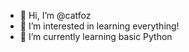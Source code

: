 - 👋 Hi, I’m @catfoz
- 👀 I’m interested in learning everything!
- 🌱 I’m currently learning basic Python

<!---
catfoz/catfoz is a ✨ special ✨ repository because its `README.md` (this file) appears on your GitHub profile.
You can click the Preview link to take a look at your changes.
--->
